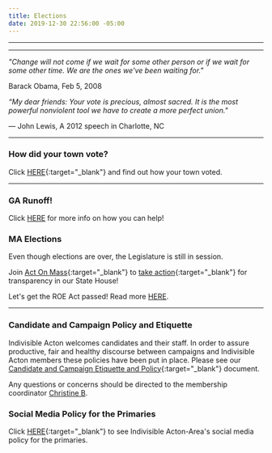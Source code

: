 ```yaml
---
title: Elections
date: 2019-12-30 22:56:00 -05:00
---
```


---

<p id="demo">
</p>

<script>
// Set the date we're counting down to
var countDownDate = new Date("Jan 5 2021 00:00");

// Update the count down every 1 second
var x = setInterval(function() {

  // Get today's date
  var now = new Date();
    
  // Find the distance between now and the count down date
  var t = countDownDate - now;
    
  // Time calculations for days
  var days = Math.floor(t / (1000 * 60 * 60 * 24));
  var hours = Math.floor((t%(1000 * 60 * 60 * 24))/(1000 * 60 * 60)); 
  var minutes = Math.floor((t % (1000 * 60 * 60)) / (1000 * 60)); 
  var seconds = Math.floor((t % (1000 * 60)) / 1000);  

  // Output the result in an element with id="demo"
  var test1 = document.getElementById("demo");
  test1.style.font = "italic bold 30px arial,serif"; 
  //test1.style.textAlign = "center";
//test1.innerHTML = days + " days left until Nov 3, 2020!";
  test1.innerHTML = days + "d " + hours + "h " + minutes + "m " + seconds + "s left until Georgia Runoff - Jan 5, 2021!";
  
  
  // If the count down is over, write some text 
  if (t < 0) {
    clearInterval(x);
    document.getElementById("demo").innerHTML = "Let's Get Out and VOTE!!!";
  }
},500);
</script>

---

*"Change will not come if we wait for some other person or if we wait for some other time. We are the ones we've been waiting for."*  

Barack Obama, Feb 5, 2008   


*“My dear friends: Your vote is precious, almost sacred. It is the most powerful nonviolent tool we have to create a more perfect union."*  

— John Lewis, A 2012 speech in Charlotte, NC  

---

### How did your town vote?

Click [HERE](https://www.wbur.org/news/2020/11/03/2020-massachusetts-election-map){:target="_blank"} and find out how your town voted.

---

### GA Runoff!

Click [HERE](http://www.indivisibleacton.org/2020/02/13/do-you-have-a-plan.html) for more info on how you can help!

### MA Elections 

Even though elections are over, the Legislature is still in session.  

Join [Act On Mass](https://actonmass.org){:target="_blank"}  to [take action](https://docs.google.com/forms/d/e/1FAIpQLSey2_BeLA-OlvDknGmZ46i3sXJ2Qxu8m9yettQnK5lZ1oW-QA/viewform){:target="_blank"} for transparency in our State House!  

Let's get the ROE Act passed! Read more [HERE](http://www.indivisibleacton.org/2020/11/10/support-the-roe-act.html). 


---

### Candidate and Campaign Policy and Etiquette

Indivisible Acton welcomes candidates and their staff. In order to assure productive, fair and healthy discourse between campaigns and Indivisible Acton members these policies have been put in place. Please see our [Candidate and Campaign Etiquette and Policy](https://docs.google.com/document/d/1-G3_GKFkz3fC0VDkfGh4DbC820mzi23yyMG1-EqapfE/){:target="_blank"}  document.

Any questions or concerns should be directed to the membership coordinator [Christine B](mailto:christine@indivisibleacton.org).  

### Social Media Policy for the Primaries

Click [HERE](https://docs.google.com/document/d/1k-N7qZ5fBR2wRGOcRI8ZJxQGbO5CfsXbZlZSKHm4N18){:target="_blank"} to see Indivisible Acton-Area's social media policy for the primaries.  



